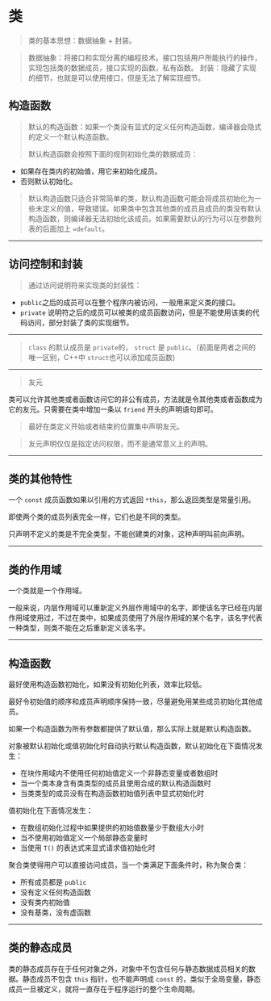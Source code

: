 # 类
> 类的基本思想：数据抽象 + 封装。

> 数据抽象：将接口和实现分离的编程技术。接口包括用户所能执行的操作，实现包括类的数据成员，接口实现的函数，私有函数。
> 封装：隐藏了实现的细节，也就是可以使用接口，但是无法了解实现细节。

## 构造函数
> 默认的构造函数：如果一个类没有显式的定义任何构造函数，编译器会隐式的定义一个默认构造函数。
> 
> 默认构造函数会按照下面的规则初始化类的数据成员：
> 
- 如果存在类内的初始值，用它来初始化成员。
- 否则默认初始化。

> 默认构造函数只适合非常简单的类，默认构造函数可能会将成员初始化为一些未定义的值，导致错误。如果类中包含其他类的成员且成员的类没有默认构造函数，则编译器无法初始化该成员。如果需要默认的行为可以在参数列表的后面加上 `=default`。


----------
## 访问控制和封装
> 通过访问说明符来实现类的封装性：
> 
- `public`之后的成员可以在整个程序内被访问，一般用来定义类的接口。
- `private` 说明符之后的成员可以被类的成员函数访问，但是不能使用该类的代码访问，部分封装了类的实现细节。


----------

>  `class` 的默认成员是 `private`的， `struct` 是 `public`。（前面是两者之间的唯一区别，C++中 `struct`也可以添加成员函数)

----------

> 友元
> 
类可以允许其他类或者函数访问它的非公有成员，方法就是令其他类或者函数成为它的友元。只需要在类中增加一条以 `friend` 开头的声明语句即可。



> 最好在类定义开始或者结束的位置集中声明友元。



> 友元声明仅仅是指定访问权限，而不是通常意义上的声明。


----------
## 类的其他特性
一个 `const` 成员函数如果以引用的方式返回 `*this`，那么返回类型是常量引用。

即使两个类的成员列表完全一样，它们也是不同的类型。

只声明不定义的类是不完全类型，不能创建类的对象，这种声明叫前向声明。

----------
## 类的作用域
一个类就是一个作用域。

一般来说，内层作用域可以重新定义外层作用域中的名字，即使该名字已经在内层作用域使用过，不过在类中，如果成员使用了外层作用域的某个名字，该名字代表一种类型，则类不能在之后重新定义该名字。

----------
## 构造函数
最好使用构造函数初始化，如果没有初始化列表，效率比较低。

最好令初始值的顺序和成员声明顺序保持一致，尽量避免用某些成员初始化其他成员。

如果一个构造函数为所有参数都提供了默认值，那么实际上就是默认构造函数。

对象被默认初始化或值初始化时自动执行默认构造函数，默认初始化在下面情况发生：

- 在块作用域内不使用任何初始值定义一个非静态变量或者数组时
- 当一个类本身含有类类型的成员且使用合成的默认构造函数时
- 当类类型的成员没有在构造函数初始值列表中显式初始化时

值初始化在下面情况发生：

- 在数组初始化过程中如果提供的初始值数量少于数组大小时
- 当不使用初始值定义一个局部静态变量时
- 当使用 `T()` 的表达式来显式请求值初始化时

聚合类使得用户可以直接访问成员，当一个类满足下面条件时，称为聚合类：

- 所有成员都是 `public` 
- 没有定义任何构造函数
- 没有类内初始值
- 没有基类，没有虚函数


----------
## 类的静态成员
类的静态成员存在于任何对象之外，对象中不包含任何与静态数据成员相关的数据。静态成员不包含 `this` 指针，也不能声明成 `const` 的，类似于全局变量，静态成员一旦被定义，就将一直存在于程序运行的整个生命周期。